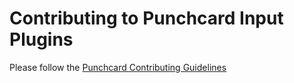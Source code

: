 # Contributing to Punchcard Input Plugins

Please follow the [Punchcard Contributing Guidelines](https://github.com/punchcard-cms/punchcard/blob/master/CONTRIBUTING.md)
